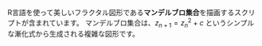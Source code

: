 R言語を使って美しいフラクタル図形である**マンデルブロ集合**を描画するスクリプトが含まれています。
マンデルブロ集合は、$z_{n+1} = z_n^2 + c$ というシンプルな漸化式から生成される複雑な図形です。
